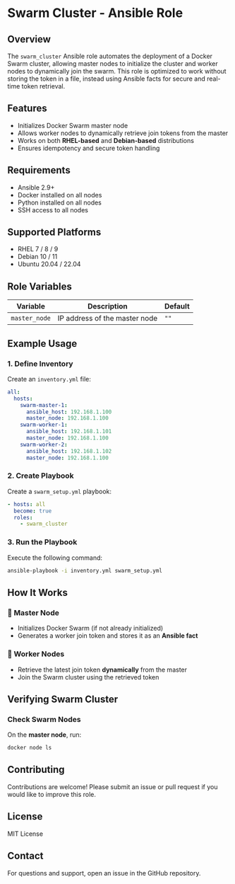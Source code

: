 # Swarm Cluster - Ansible Role

## Overview
The `swarm_cluster` Ansible role automates the deployment of a Docker Swarm cluster, allowing master nodes to initialize the cluster and worker nodes to dynamically join the swarm. This role is optimized to work without storing the token in a file, instead using Ansible facts for secure and real-time token retrieval.

## Features
- Initializes Docker Swarm master node
- Allows worker nodes to dynamically retrieve join tokens from the master
- Works on both **RHEL-based** and **Debian-based** distributions
- Ensures idempotency and secure token handling

## Requirements
- Ansible 2.9+
- Docker installed on all nodes
- Python installed on all nodes
- SSH access to all nodes

## Supported Platforms
- RHEL 7 / 8 / 9
- Debian 10 / 11
- Ubuntu 20.04 / 22.04

## Role Variables
| Variable | Description | Default |
|----------|------------|---------|
| `master_node` | IP address of the master node | `""` |

## Example Usage

### 1. Define Inventory
Create an `inventory.yml` file:

```yaml
all:
  hosts:
    swarm-master-1:
      ansible_host: 192.168.1.100
      master_node: 192.168.1.100
    swarm-worker-1:
      ansible_host: 192.168.1.101
      master_node: 192.168.1.100
    swarm-worker-2:
      ansible_host: 192.168.1.102
      master_node: 192.168.1.100
```

### 2. Create Playbook
Create a `swarm_setup.yml` playbook:

```yaml
- hosts: all
  become: true
  roles:
    - swarm_cluster
```

### 3. Run the Playbook
Execute the following command:

```bash
ansible-playbook -i inventory.yml swarm_setup.yml
```

## How It Works
### 🔹 Master Node
- Initializes Docker Swarm (if not already initialized)
- Generates a worker join token and stores it as an **Ansible fact**

### 🔹 Worker Nodes
- Retrieve the latest join token **dynamically** from the master
- Join the Swarm cluster using the retrieved token

## Verifying Swarm Cluster
### Check Swarm Nodes
On the **master node**, run:
```bash
docker node ls
```

## Contributing
Contributions are welcome! Please submit an issue or pull request if you would like to improve this role.

## License
MIT License

## Contact
For questions and support, open an issue in the GitHub repository.

